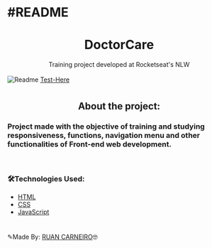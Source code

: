 # #README

<p align="center"> 
  <a alt=GitHub href="https://github.com/ruanmatos01">
  <a href="https://www.linkedin.com/in/ruan-carneiro-1b5464210/">
  <a href=""> </a>
</p>

<div align="center">
   <h1>DoctorCare</h1>
   Training project developed at Rocketseat's NLW
</div>

<br>

<img alt="Readme" title="Readme" src="./.github/DoctorCare.gif">
    <a href="https://ruanmatos01.github.io/DoctorCare-NLW/">Test-Here</a>
<br>

#

<h2 align="center">About the project:</h2>

<h3>Project made with the objective of training and studying responsiveness, functions, navigation menu and other functionalities of Front-end web development.</h3>
<br>

<h3>🛠️Technologies Used:</h3>

- [HTML](https://www.learn-html.org)
- [CSS](https://www.w3.org/Style/CSS/Overview.en.html)
- [JavaScript](https://www.javascript.com)

#

✎Made By: [RUAN CARNEIRO](https://www.linkedin.com/in/ruan-carneiro-1b5464210/)🤓

